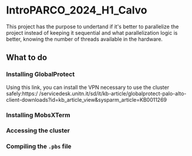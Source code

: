 # IntroPARCO_2024_H1_Calvo
This project has the purpose to undertand if it's better to parallelize the project instead of keeping it sequential and what parallelization logic is better, knowing the number of threads available in the hardware.

## What to do
### Installing GlobalProtect
Using this link, you can install the VPN necessary to use the cluster safely:https:/
/servicedesk.unitn.it/sd/it/kb-article/globalprotect-palo-alto-client-downloads?id=kb_article_view&sysparm_article=KB0011269
### Installing MobsXTerm
### Accessing the cluster
### Compiling the `.pbs` file
